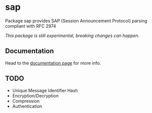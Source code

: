 # sap

Package sap provides SAP (Session Announcement Protocol) parsing compliant with RFC 2974

_This package is still experimental, breaking changes can happen._

## Documentation

Head to the [documentation page](https://pkg.go.dev/github.com/openaudiocollective/sap) for more info.

## TODO

- Unique Message Identifier Hash
- Encryption/Decryption
- Compression
- Authentication
